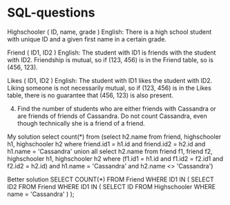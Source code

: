 # SQL-questions

Highschooler ( ID, name, grade ) 
English: There is a high school student with unique ID and a given first name in a certain grade. 

Friend ( ID1, ID2 ) 
English: The student with ID1 is friends with the student with ID2. Friendship is mutual, so if (123, 456) is in the Friend table, so is (456, 123). 

Likes ( ID1, ID2 ) 
English: The student with ID1 likes the student with ID2. Liking someone is not necessarily mutual, so if (123, 456) is in the Likes table, there is no guarantee that (456, 123) is also present. 

4. Find the number of students who are either friends with Cassandra or are friends of friends of Cassandra. Do not count Cassandra, even though technically she is a friend of a friend. 

My solution
select count(*)
from (select h2.name 
from friend, highschooler h1, highschooler h2
where friend.id1 = h1.id and friend.id2 = h2.id and h1.name = 'Cassandra'
union all
select h2.name 
from friend f1, friend f2, highschooler h1, highschooler h2
where (f1.id1 = h1.id and f1.id2 = f2.id1 and f2.id2 = h2.id) and h1.name = 'Cassandra' and h2.name <> 'Cassandra')

Better solution
SELECT COUNT(*)
FROM Friend
WHERE ID1 IN (
  SELECT ID2
  FROM Friend
  WHERE ID1 IN (
    SELECT ID
    FROM Highschooler
    WHERE name = 'Cassandra'
  )
);

